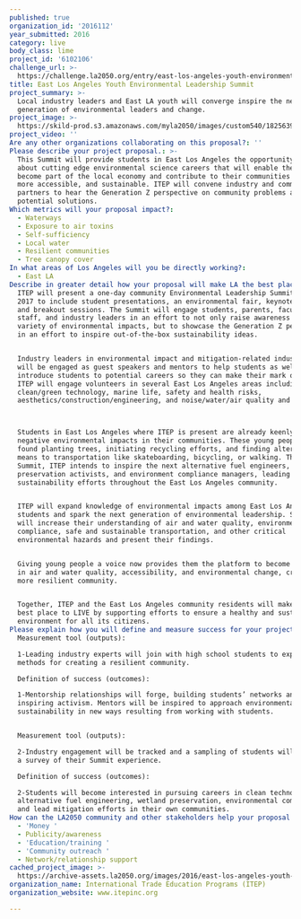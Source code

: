 ```yaml
---
published: true
organization_id: '2016112'
year_submitted: 2016
category: live
body_class: lime
project_id: '6102106'
challenge_url: >-
  https://challenge.la2050.org/entry/east-los-angeles-youth-environmental-leadership-summit
title: East Los Angeles Youth Environmental Leadership Summit
project_summary: >-
  Local industry leaders and East LA youth will converge inspire the next
  generation of environmental leaders and change.
project_image: >-
  https://skild-prod.s3.amazonaws.com/myla2050/images/custom540/1825639986741-team91.jpg
project_video: ''
Are any other organizations collaborating on this proposal?: ''
Please describe your project proposal.: >-
  This Summit will provide students in East Los Angeles the opportunity to learn
  about cutting edge environmental science careers that will enable them to
  become part of the local economy and contribute to their communities cleaner,
  more accessible, and sustainable. ITEP will convene industry and community
  partners to hear the Generation Z perspective on community problems and
  potential solutions.
Which metrics will your proposal impact?​:
  - Waterways
  - Exposure to air toxins
  - Self-sufficiency
  - Local water
  - Resilient communities
  - Tree canopy cover
In what areas of Los Angeles will you be directly working?:
  - East LA
Describe in greater detail how your proposal will make LA the best place.: >-
  ITEP will present a one-day community Environmental Leadership Summit in Fall
  2017 to include student presentations, an environmental fair, keynote speaker,
  and breakout sessions. The Summit will engage students, parents, faculty and
  staff, and industry leaders in an effort to not only raise awareness of a
  variety of environmental impacts, but to showcase the Generation Z perspective
  in an effort to inspire out-of-the-box sustainability ideas.


  Industry leaders in environmental impact and mitigation-related industries
  will be engaged as guest speakers and mentors to help students as well as
  introduce students to potential careers so they can make their mark on future.
  ITEP will engage volunteers in several East Los Angeles areas including
  clean/green technology, marine life, safety and health risks,
  aesthetics/construction/engineering, and noise/water/air quality and impacts. 



  Students in East Los Angeles where ITEP is present are already keenly aware of
  negative environmental impacts in their communities. These young people can be
  found planting trees, initiating recycling efforts, and finding alternative
  means to transportation like skateboarding, bicycling, or walking. Through the
  Summit, ITEP intends to inspire the next alternative fuel engineers, wetland
  preservation activists, and environment compliance managers, leading
  sustainability efforts throughout the East Los Angeles community.


  ITEP will expand knowledge of environmental impacts among East Los Angeles
  students and spark the next generation of environmental leadership. Students
  will increase their understanding of air and water quality, environmental
  compliance, safe and sustainable transportation, and other critical
  environmental hazards and present their findings.


  Giving young people a voice now provides them the platform to become leaders
  in air and water quality, accessibility, and environmental change, creating a
  more resilient community. 


  Together, ITEP and the East Los Angeles community residents will make LA the
  best place to LIVE by supporting efforts to ensure a healthy and sustainable
  environment for all its citizens.
Please explain how you will define and measure success for your project.​: >-
  Measurement tool (outputs):

  1-Leading industry experts will join with high school students to explore new
  methods for creating a resilient community.

  Definition of success (outcomes):

  1-Mentorship relationships will forge, building students’ networks and
  inspiring activism. Mentors will be inspired to approach environmental
  sustainability in new ways resulting from working with students.


  Measurement tool (outputs):

  2-Industry engagement will be tracked and a sampling of students will complete
  a survey of their Summit experience.

  Definition of success (outcomes):

  2-Students will become interested in pursuing careers in clean technology,
  alternative fuel engineering, wetland preservation, environmental compliance,
  and lead mitigation efforts in their own communities.
How can the LA2050 community and other stakeholders help your proposal succeed?:
  - 'Money '
  - Publicity/awareness
  - 'Education/training '
  - 'Community outreach '
  - Network/relationship support
cached_project_image: >-
  https://archive-assets.la2050.org/images/2016/east-los-angeles-youth-environmental-leadership-summit/skild-prod.s3.amazonaws.com/myla2050/images/custom540/1825639986741-team91.jpg
organization_name: International Trade Education Programs (ITEP)
organization_website: www.itepinc.org

---
```

